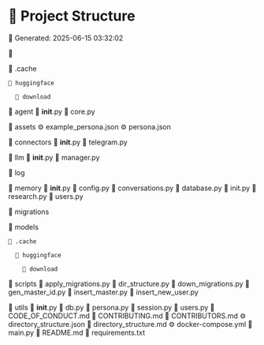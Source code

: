 # 🚀 Project Structure

📅 Generated: 2025-06-15 03:32:02


📁 

  📁 .cache

    📁 huggingface

      📁 download

  📁 agent
    🐍 __init__.py
    🐍 core.py

  📁 assets
    ⚙️ example_persona.json
    ⚙️ persona.json

  📁 connectors
    🐍 __init__.py
    🐍 telegram.py

  📁 llm
    🐍 __init__.py
    🐍 manager.py

  📁 log

  📁 memory
    🐍 __init__.py
    🐍 config.py
    🐍 conversations.py
    🐍 database.py
    🐍 init.py
    🐍 research.py
    🐍 users.py

  📁 migrations

  📁 models

    📁 .cache

      📁 huggingface

        📁 download

  📁 scripts
    🐍 apply_migrations.py
    🐍 dir_structure.py
    🐍 down_migrations.py
    🐍 gen_master_id.py
    🐍 insert_master.py
    🐍 insert_new_user.py

  📁 utils
    🐍 __init__.py
    🐍 db.py
    🐍 persona.py
    🐍 session.py
    🐍 users.py
  📝 CODE_OF_CONDUCT.md
  📝 CONTRIBUTING.md
  📝 CONTRIBUTORS.md
  ⚙️ directory_structure.json
  📝 directory_structure.md
  ⚙️ docker-compose.yml
  🐍 main.py
  📝 README.md
  📝 requirements.txt